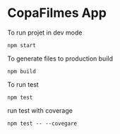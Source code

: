 # CopaFilmes App

To run projet in dev mode

```
npm start
```

To generate files to production build 

```
npm build
```

To run test

```
npm test
```

run test with coverage

```
npm test -- --covegare
```
